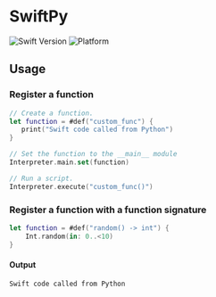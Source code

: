 # SwiftPy

![Swift Version](https://img.shields.io/badge/Swift-6.0-orange.svg)
![Platform](https://img.shields.io/badge/platform-iOS%20%7C%20macOS%20%7C%20visionOS-blue.svg)

## Usage

### Register a function
```swift
// Create a function.
let function = #def("custom_func") {
   print("Swift code called from Python")
}

// Set the function to the __main__ module
Interpreter.main.set(function)

// Run a script.
Interpreter.execute("custom_func()")
```

### Register a function with a function signature
```swift
let function = #def("random() -> int") {
    Int.random(in: 0..<10)
}
```

#### Output
```
Swift code called from Python
```
